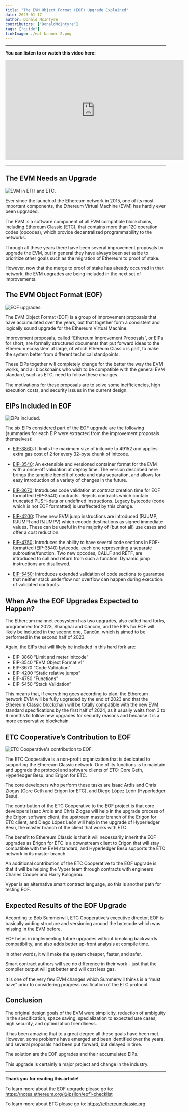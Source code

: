 ```yaml
---
title: "The EVM Object Format (EOF) Upgrade Explained"
date: 2023-01-17
author: Donald McIntyre
contributors: ["DonaldMcIntyre"]
tags: ["guide"]
linkImage: ./eof-banner-2.png
---
```


---
**You can listen to or watch this video here:**

<iframe width="560" height="315" src="https://www.youtube.com/embed/L3--VZDjRkY" title="YouTube video player" frameborder="0" allow="accelerometer; autoplay; clipboard-write; encrypted-media; gyroscope; picture-in-picture; web-share" allowfullscreen></iframe>

---

## The EVM Needs an Upgrade

![EVM in ETH and ETC.](./eof-evm-2.png)

Ever since the launch of the Ethereum network in 2015, one of its most important components, the Ethereum Virtual Machine (EVM) has hardly ever been upgraded.

The EVM is a software component of all EVM compatible blockchains, including Ethereum Classic (ETC), that contains more than 120 operation codes (opcodes), which provide decentralized programmability to the networks.

Through all these years there have been several improvement proposals to upgrade the EVM, but in general they have always been set aside to prioritize other goals such as the migration of Ethereum to proof of stake.

However, now that the merge to proof of stake has already occurred in that network, the EVM upgrades are being included in the next set of improvements.

## The EVM Object Format (EOF)

![EOF upgrades.](./eof-eof-2.png)

The EVM Object Format (EOF) is a group of improvement proposals that have accumulated over the years, but that together form a consistent and logically sound upgrade for the Ethereum Virtual Machine.

Improvement proposals, called “Ethereum Improvement Proposals”, or EIPs for short, are formally structured documents that put forward ideas to the Ethereum ecosystem at large, of which Ethereum Classic is part, to make the system better from different technical standpoints.

These EIPs together will completely change for the better the way the EVM works, and all blockchains who wish to be compatible with the general EVM standard, such as ETC, need to follow these changes.

The motivations for these proposals are to solve some inefficiencies, high execution costs, and security issues in the current design.

## EIPs Included in EOF

![EIPs included.](./eof-eips-2.png)

The six EIPs considered part of the EOF upgrade are the following (summaries for each EIP were extracted from the improvement proposals themselves):

- [EIP-3860](https://eips.ethereum.org/EIPS/eip-3860): It limits the maximum size of initcode to 49152 and applies extra gas cost of 2 for every 32-byte chunk of initcode. 

- [EIP-3540](https://eips.ethereum.org/EIPS/eip-3540): An extensible and versioned container format for the EVM with a once-off validation at deploy time. The version described here brings the tangible benefit of code and data separation, and allows for easy introduction of a variety of changes in the future.

- [EIP-3670](https://eips.ethereum.org/EIPS/eip-3670): Introduces code validation at contract creation time for EOF formatted (EIP-3540) contracts. Rejects contracts which contain truncated PUSH-data or undefined instructions. Legacy bytecode (code which is not EOF formatted) is unaffected by this change.

- [EIP-4200](https://eips.ethereum.org/EIPS/eip-4200): Three new EVM jump instructions are introduced (RJUMP, RJUMPI and RJUMPV) which encode destinations as signed immediate values. These can be useful in the majority of (but not all) use cases and offer a cost reduction.

- [EIP-4750](https://eips.ethereum.org/EIPS/eip-4750): Introduces the ability to have several code sections in EOF-formatted (EIP-3540) bytecode, each one representing a separate subroutine/function. Two new opcodes, CALLF and RETF, are introduced to call and return from such a function. Dynamic jump instructions are disallowed.

- [EIP-5450](https://eips.ethereum.org/EIPS/eip-5450): Introduces extended validation of code sections to guarantee that neither stack underflow nor overflow can happen during execution of validated contracts.

## When Are the EOF Upgrades Expected to Happen?

The Ethereum mainnet ecosystem has two upgrades, also called hard forks, programmed for 2023, Shanghai and Cancún, and the EIPs for EOF will likely be included in the second one, Cancún, which is aimed to be performed in the second half of 2023.

Again, the EIPs that will likely be included in this hard fork are:

- EIP-3860 “Limit and meter initcode”
- EIP-3540 “EVM Object Format v1”
- EIP-3670 “Code Validation”
- EIP-4200 “Static relative jumps”
- EIP-4750 “Functions”
- EIP-5450 “Stack Validation”

This means that, if everything goes according to plan, the Ethereum network EVM will be fully upgraded by the end of 2023 and that the Ethereum Classic blockchain will be totally compatible with the new EVM standard specifications by the first half of 2024, as it usually waits from 3 to 6 months to follow new upgrades for security reasons and because it is a more conservative blockchain.

## ETC Cooperative’s Contribution to EOF

![ETC Cooperative's contribution to EOF.](./eof-etc-coop-2.png)

The ETC Cooperative is a non-profit organization that is dedicated to supporting the Ethereum Classic network. One of its functions is to maintain and upgrade the protocol and software clients of ETC: Core Geth, Hyperledger Besu, and Erigon for ETC.

The core developers who perform these tasks are Isaac Ardis and Chris Ziogas (Core Geth and Erigon for ETC), and Diego López León (Hyperledger Besu).

The contribution of the ETC Cooperative to the EOF project is that core developers Isaac Ardis and Chris Ziogas will help in the upgrade process of the Erigon software client, the upstream master branch of the Erigon for ETC client, and Diego López León will help in the upgrade of Hyperledger Besu, the master branch of the client that works with ETC.

The benefit to Ethereum Classic is that it will necessarily inherit the EOF upgrades as Erigon for ETC is a downstream client to Erigon that will stay compatible with the EVM standard, and Hyperledger Besu supports the ETC network in its master branch.

An additional contribution of the ETC Cooperative to the EOF upgrade is that it will be helping the Vyper team through contracts with engineers Charles Cooper and Harry Kalogirou. 

Vyper is an alternative smart contract language, so this is another path for testing EOF.

## Expected Results of the EOF Upgrade

According to Bob Summerwill, ETC Cooperative’s executive director, EOF is basically adding structure and versioning around the bytecode which was missing in the EVM before. 

EOF helps in implementing future upgrades without breaking backwards compatibility, and also adds better up-front analysis at compile time.

In other words, it will make the system cheaper, faster, and safer.

Smart contract authors will see no difference in their work - just that the compiler output will get better and will cost less gas.

It is one of the very few EVM changes which Summerwill thinks is a “must have” prior to considering progress ossification of the ETC protocol.

## Conclusion

The original design goals of the EVM were simplicity, reduction of ambiguity in the specification, space saving, specialization to expected use cases, high security, and optimization friendliness.

It has been amazing that to a great degree all these goals have been met. However, some problems have emerged and been identified over the years, and several proposals had been put forward, but delayed in time.

The solution are the EOF upgrades and their accumulated EIPs.

This upgrade is certainly a major project and change in the industry.

---

**Thank you for reading this article!**

To learn more about the EOF upgrade please go to: https://notes.ethereum.org/@ipsilon/eof1-checklist

To learn more about ETC please go to: https://ethereumclassic.org

